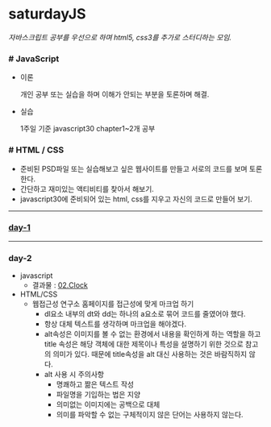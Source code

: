 # saturdayJS

*자바스크립트 공부를 우선으로 하며 html5, css3를 추가로 스터디하는 모임.*

### # JavaScript

- 이론

  개인 공부 또는 실습을 하며 이해가 안되는 부분을 토론하며 해결.

- 실습

  1주일 기준 javascript30 chapter1~2개 공부

### # HTML / CSS

- 준비된 PSD파일 또는 실습해보고 싶은 웹사이트를 만들고 서로의 코드를 보며 토론한다.
- 간단하고 재미있는 액티비티를 찾아서 해보기.
- javascript30에 준비되어 있는 html, css를 지우고 자신의 코드로 만들어 보기. 

------

### [day-1](day-1/day-1.md)

------

### day-2

* javascript
  * 결과물 : [02.Clock](https://jjh106.github.io/saturdayJS/javascript/02-JSandCSSClock/index.html)
* HTML/CSS
  * 웹접근성 연구소 홈페이지를 접근성에 맞게 마크업 하기
    * dl요소 내부의 dt와 dd는 하나의 a요소로 묶어 코드를 줄였어야 했다.
    * 항상 대체 텍스트를 생각하며 마크업을 해야겠다.
    * alt속성은 이미지를 볼 수 없는 환경에서 내용을 확인하게 하는 역할을 하고 title 속성은 해당 객체에 대한 제목이나 특성을 설명하기 위한 것으로 참고의 의미가 있다. 때문에 title속성을 alt 대신 사용하는 것은 바람직하지 않다.
    * alt 사용 시 주의사항
      * 명쾌하고 짦은 텍스트 작성
      * 파일명을 기입하는 법은 지양
      * 의미없는 이미지에는 공백으로 대체
      * 의미를 파악할 수 없는 구체적이지 않은 단어는 사용하지 않는다.

